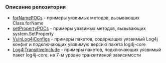### Описание репозитория

- [forNamePOCs](https://github.com/zero-fp/complexSCA/tree/master/forNamePOCs)  - примеры уязвимых методов, вызывающих Class.forName
- [setPropertyPOCs](https://github.com/zero-fp/complexSCA/tree/master/setPropertyPOCs) - примеры уязвимых методов, вызывающих system.SetProperty
- [VulnLog4jConfigs](https://github.com/zero-fp/complexSCA/tree/master/VulnLog4jConfigs) - примеры пакетов, содержащих уязвимый Log4j конфиг и подключающих уязвимую версию пакета log4j-core
- [Log4jTransitiveInclude](https://github.com/zero-fp/complexSCA/tree/master/Log4jTransitiveInclude) - примеры пакетов, подключающих уязвимый пакет log4j-core, на 7-м уровне транзитивной зависимости 
